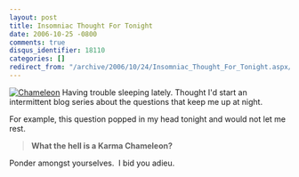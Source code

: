 ```yaml
---
layout: post
title: Insomniac Thought For Tonight
date: 2006-10-25 -0800
comments: true
disqus_identifier: 18110
categories: []
redirect_from: "/archive/2006/10/24/Insomniac_Thought_For_Tonight.aspx/"
---
```


[![Chameleon](http://haacked.com/images/haacked_com/WindowsLiveWriter/InsomniacThoughtForTonight_FBE/Chameleon_thumb%5B1%5D.jpg)](http://haacked.com/images/haacked_com/WindowsLiveWriter/InsomniacThoughtForTonight_FBE/Chameleon%5B3%5D.jpg)
Having trouble sleeping lately. Thought I'd start an intermittent blog
series about the questions that keep me up at night.

For example, this question popped in my head tonight and would not let
me rest.

> **What the hell is a Karma Chameleon?**

Ponder amongst yourselves.  I bid you adieu.

